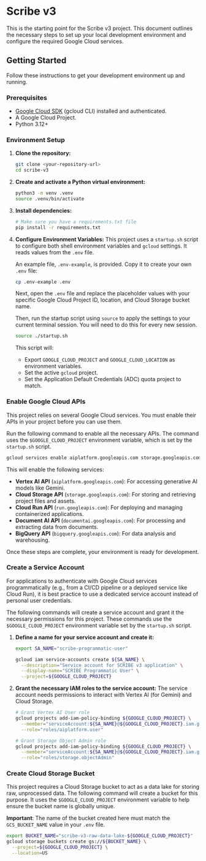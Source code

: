 # Scribe v3

This is the starting point for the Scribe v3 project. This document outlines the necessary steps to set up your local development environment and configure the required Google Cloud services.

## Getting Started

Follow these instructions to get your development environment up and running.

### Prerequisites

*   [Google Cloud SDK](https://cloud.google.com/sdk/docs/install) (gcloud CLI) installed and authenticated.
*   A Google Cloud Project.
*   Python 3.12+

### Environment Setup

1.  **Clone the repository:**
    ```bash
    git clone <your-repository-url>
    cd scribe-v3
    ```

2.  **Create and activate a Python virtual environment:**
    ```bash
    python3 -m venv .venv
    source .venv/bin/activate
    ```

3.  **Install dependencies:**
    ```bash
    # Make sure you have a requirements.txt file
    pip install -r requirements.txt
    ```

4.  **Configure Environment Variables:**
    This project uses a `startup.sh` script to configure both shell environment variables and `gcloud` settings. It reads values from the `.env` file.

    An example file, `.env-example`, is provided. Copy it to create your own `.env` file:
    ```bash
    cp .env-example .env
    ```

    Next, open the `.env` file and replace the placeholder values with your specific Google Cloud Project ID, location, and Cloud Storage bucket name.

    Then, run the startup script using `source` to apply the settings to your current terminal session. You will need to do this for every new session.
    ```bash
    source ./startup.sh
    ```
    This script will:
    *   Export `GOOGLE_CLOUD_PROJECT` and `GOOGLE_CLOUD_LOCATION` as environment variables.
    *   Set the active `gcloud` project.
    *   Set the Application Default Credentials (ADC) quota project to match.

### Enable Google Cloud APIs

This project relies on several Google Cloud services. You must enable their APIs in your project before you can use them.

Run the following command to enable all the necessary APIs. The command uses the `$GOOGLE_CLOUD_PROJECT` environment variable, which is set by the `startup.sh` script.

```bash
gcloud services enable aiplatform.googleapis.com storage.googleapis.com run.googleapis.com documentai.googleapis.com bigquery.googleapis.com --project=${GOOGLE_CLOUD_PROJECT}
```

This will enable the following services:

*   **Vertex AI API** (`aiplatform.googleapis.com`): For accessing generative AI models like Gemini.
*   **Cloud Storage API** (`storage.googleapis.com`): For storing and retrieving project files and assets.
*   **Cloud Run API** (`run.googleapis.com`): For deploying and managing containerized applications.
*   **Document AI API** (`documentai.googleapis.com`): For processing and extracting data from documents.
*   **BigQuery API** (`bigquery.googleapis.com`): For data analysis and warehousing.

Once these steps are complete, your environment is ready for development.

### Create a Service Account

For applications to authenticate with Google Cloud services programmatically (e.g., from a CI/CD pipeline or a deployed service like Cloud Run), it is best practice to use a dedicated service account instead of personal user credentials.

The following commands will create a service account and grant it the necessary permissions for this project. These commands use the `$GOOGLE_CLOUD_PROJECT` environment variable set by the `startup.sh` script.

1.  **Define a name for your service account and create it:**
    ```bash
    export SA_NAME="scribe-programmatic-user"

    gcloud iam service-accounts create ${SA_NAME} \
      --description="Service account for SCRIBE v3 application" \
      --display-name="SCRIBE Programmatic User" \
      --project=${GOOGLE_CLOUD_PROJECT}
    ```

2.  **Grant the necessary IAM roles to the service account:**
    The service account needs permissions to interact with Vertex AI (for Gemini) and Cloud Storage.
    ```bash
    # Grant Vertex AI User role
    gcloud projects add-iam-policy-binding ${GOOGLE_CLOUD_PROJECT} \
      --member="serviceAccount:${SA_NAME}@${GOOGLE_CLOUD_PROJECT}.iam.gserviceaccount.com" \
      --role="roles/aiplatform.user"

    # Grant Storage Object Admin role
    gcloud projects add-iam-policy-binding ${GOOGLE_CLOUD_PROJECT} \
      --member="serviceAccount:${SA_NAME}@${GOOGLE_CLOUD_PROJECT}.iam.gserviceaccount.com" \
      --role="roles/storage.objectAdmin"
    ```

### Create Cloud Storage Bucket

This project requires a Cloud Storage bucket to act as a data lake for storing raw, unprocessed data. The following command will create a bucket for this purpose. It uses the `$GOOGLE_CLOUD_PROJECT` environment variable to help ensure the bucket name is globally unique.

**Important**: The name of the bucket created here must match the `GCS_BUCKET_NAME` value in your `.env` file.

```bash
export BUCKET_NAME="scribe-v3-raw-data-lake-${GOOGLE_CLOUD_PROJECT}"
gcloud storage buckets create gs://${BUCKET_NAME} \
  --project=${GOOGLE_CLOUD_PROJECT} \
  --location=US
```
